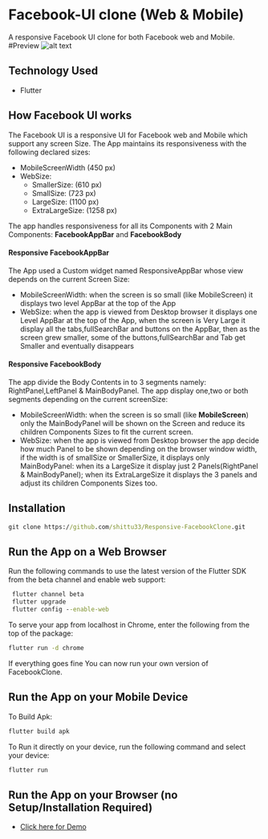 # Facebook-UI clone (Web & Mobile)

A responsive Facebook UI clone for both Facebook web and Mobile.
#Preview
![alt text](https://github.com/shittu33/Responsive-FacebookClone/blob/master/image.jpg?raw=true)

## Technology Used
- Flutter

## How Facebook UI works
The Facebook UI is a responsive UI for Facebook web and Mobile which support any screen Size.
The App maintains its responsiveness with the following declared sizes:
- MobileScreenWidth (450 px)
- WebSize:
  - SmallerSize: (610 px)
  - SmallSize: (723 px)
  - LargeSize: (1100 px)
  - ExtraLargeSize: (1258 px)

The app handles responsiveness for  all its Components with 2 Main Components: **FacebookAppBar** and **FacebookBody**
#### Responsive FacebookAppBar
The App used a Custom widget named ResponsiveAppBar whose view depends on the current Screen Size:
- MobileScreenWidth: when the screen is so small (like MobileScreen) it displays two level AppBar at the top of the App
- WebSize: when the app is viewed from Desktop browser it displays one Level AppBar at the top of the App, when the screen is Very Large it display
all the tabs,fullSearchBar and buttons on the AppBar, then as the screen grew smaller, some of the buttons,fullSearchBar and Tab get Smaller and eventually disappears

#### Responsive FacebookBody
The app divide the Body Contents in to 3 segments namely: RightPanel,LeftPanel & MainBodyPanel.
The app display one,two or both segments depending on the current screenSize:
- MobileScreenWidth: when the screen is so small (like **MobileScreen**)  only the MainBodyPanel will be shown on the Screen
and reduce its children Components Sizes to fit the current screen.
- WebSize: when the app is viewed from Desktop browser the app decide how much Panel to be
shown depending on the browser window width, if the width is of smallSize or SmallerSize, it displays
only MainBodyPanel: when its a LargeSize it display just 2 Panels(RightPanel & MainBodyPanel); when its
ExtraLargeSize it displays the 3 panels and adjust its children Components Sizes too.
## Installation
```cmd
git clone https://github.com/shittu33/Responsive-FacebookClone.git
```
## Run the App on a Web Browser
Run the following commands to use the latest version of the Flutter SDK from the beta channel and enable web support:
```cmd
 flutter channel beta
 flutter upgrade
 flutter config --enable-web
```
To serve your app from localhost in Chrome, enter the following from the top of the package:
```cmd
flutter run -d chrome
```
If everything goes fine You can now run your own version of FacebookClone.
## Run the App on your Mobile Device
To Build Apk:
```cmd
flutter build apk
```
To Run it directly on your device, run the following command and select your device:
```cmd
flutter run 
```
## Run the App on your Browser (no Setup/Installation Required)
- [Click here for Demo](https://shittu33.github.io/Responsive-FacebookClone/)


